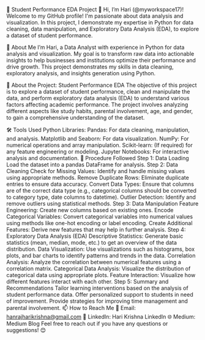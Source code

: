🚀 Student Performance EDA Project
👋 Hi, I’m Hari (@myworkspace17)!
Welcome to my GitHub profile! I'm passionate about data analysis and visualization. In this project, I demonstrate my expertise in Python for data cleaning, data manipulation, and Exploratory Data Analysis (EDA), to explore a dataset of student performance.

🧠 About Me
I’m Hari, a Data Analyst with experience in Python for data analysis and visualization. My goal is to transform raw data into actionable insights to help businesses and institutions optimize their performance and drive growth. This project demonstrates my skills in data cleaning, exploratory analysis, and insights generation using Python.

🚀 About the Project: Student Performance EDA
The objective of this project is to explore a dataset of student performance, clean and manipulate the data, and perform exploratory data analysis (EDA) to understand various factors affecting academic performance. The project involves analyzing different aspects like study habits, parental involvement, age, and gender, to gain a comprehensive understanding of the dataset.

🛠️ Tools Used
Python Libraries:
Pandas: For data cleaning, manipulation, and analysis.
Matplotlib and Seaborn: For data visualization.
NumPy: For numerical operations and array manipulation.
Scikit-learn: (If required) for any feature engineering or modeling.
Jupyter Notebooks: For interactive analysis and documentation.
📝 Procedure Followed
Step 1: Data Loading
Load the dataset into a pandas DataFrame for analysis.
Step 2: Data Cleaning
Check for Missing Values: Identify and handle missing values using appropriate methods.
Remove Duplicate Rows: Eliminate duplicate entries to ensure data accuracy.
Convert Data Types: Ensure that columns are of the correct data type (e.g., categorical columns should be converted to category type, date columns to datetime).
Outlier Detection: Identify and remove outliers using statistical methods.
Step 3: Data Manipulation
Feature Engineering: Create new columns based on existing ones.
Encode Categorical Variables: Convert categorical variables into numerical values using methods like one-hot encoding or label encoding.
Create Additional Features: Derive new features that may help in further analysis.
Step 4: Exploratory Data Analysis (EDA)
Descriptive Statistics: Generate basic statistics (mean, median, mode, etc.) to get an overview of the data distribution.
Data Visualization: Use visualizations such as histograms, box plots, and bar charts to identify patterns and trends in the data.
Correlation Analysis: Analyze the correlation between numerical features using a correlation matrix.
Categorical Data Analysis: Visualize the distribution of categorical data using appropriate plots.
Feature Interaction: Visualize how different features interact with each other.
Step 5: Summary and Recommendations
Tailor learning interventions based on the analysis of student performance data.
Offer personalized support to students in need of improvement.
Provide strategies for improving time management and parental involvement.
📫 How to Reach Me
📧 Email: hanrajharikrishna@gmail.com
🔗 LinkedIn: Hari Krishna LinkedIn
🌐 Medium: Medium Blog
Feel free to reach out if you have any questions or suggestions! 😊

